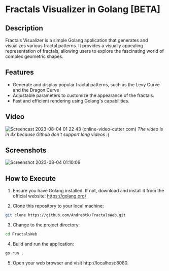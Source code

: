 # Fractals Visualizer in Golang [BETA]

## Description

Fractals Visualizer is a simple Golang application that generates and visualizes various fractal patterns. It provides a visually appealing representation of fractals, allowing users to explore the fascinating world of complex geometric shapes.

## Features

- Generate and display popular fractal patterns, such as the Levy Curve and the Dragon Curve
- Adjustable parameters to customize the appearance of the fractals.
- Fast and efficient rendering using Golang's capabilities.

## Video

![Screencast 2023-08-04 01 22 43 (online-video-cutter com)](https://github.com/Andrebtk/FractalsWeb/assets/53980377/db5b6b64-6325-4d8e-a9b1-404dabe2834d)
*The video is in 4x because Github don't support long videos :(*


## Screenshots

![Screenshot 2023-08-04 01:10:09](https://github.com/Andrebtk/FractalsWeb/assets/53980377/9d1107c7-895a-4347-9103-b029ddf2892e)


## How to Execute

1. Ensure you have Golang installed. If not, download and install it from the official website: https://golang.org/

2. Clone this repository to your local machine:

```bash
git clone https://github.com/Andrebtk/FractalsWeb.git
```

3. Change to the project directory:

```bash
cd FractalsWeb
```

4. Build and run the application:
```bash
go run .
```

5. Open your web browser and visit http://localhost:8080.

